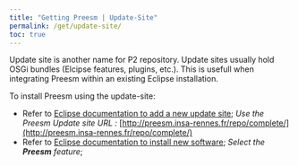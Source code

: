 ```yaml
---
title: "Getting Preesm | Update-Site"
permalink: /get/update-site/
toc: true
---
```


Update site is another name for P2 repository. Update sites usually hold OSGi bundles (Elcipse features, plugins, etc.). This is usefull when integrating Preesm within an existing Eclipse installation.

To install Preesm using the update-site:

* Refer to [Eclipse documentation to add a new update site](http://help.eclipse.org/photon/index.jsp?topic=%2Forg.eclipse.platform.doc.user%2Ftasks%2Ftasks-127.htm);
  _Use the Preesm Update site URL :_
  [http://preesm.insa-rennes.fr/repo/complete/](http://preesm.insa-rennes.fr/repo/complete/)
* Refer to [Eclipse documentation to install new software](http://help.eclipse.org/photon/index.jsp?topic=%2Forg.eclipse.platform.doc.user%2Ftasks%2Ftasks-124.htm);
  _Select the **Preesm** feature_;
